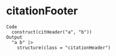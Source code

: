 # citationFooter

    Code
      construct(citHeader("a", "b"))
    Output
      "a b" |>
        structure(class = "citationHeader")

